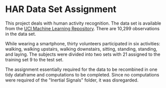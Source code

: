 HAR Data Set Assignment
=======================

This project deals with human activity recognition. The data set is
available from the [UCI Machine Learning
Repository](http://archive.ics.uci.edu/ml/datasets/Human+Activity+Recognition+Using+Smartphones).
There are 10,299 observations in the data set.

While wearing a smartphone, thirty volunteers participated in six
activities: walking, walking upstairs, walking downstairs, sitting,
standing, standing, and laying. The subjects were divided into two sets
with 21 assigned to the training set 9 to the test set.

The assignment essentially required for the data to be recombined in one
tidy dataframe and computations to be completed. Since no computations
were required of the "Inertial Signals" folder, it was disregarded.
